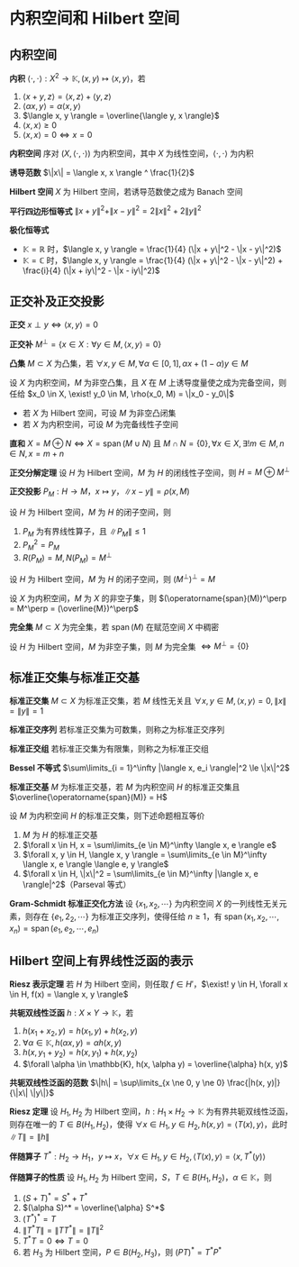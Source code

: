 # 内积空间和 Hilbert 空间

## 内积空间

**内积** $\langle \cdot, \cdot \rangle: X^2 \to \mathbb{K}, (x, y) \mapsto \langle x, y \rangle$，若

1. $\langle x + y, z \rangle = \langle x, z \rangle + \langle y, z \rangle$
2. $\langle \alpha x, y \rangle = \alpha \langle x, y \rangle$
3. $\langle x, y \rangle = \overline{\langle y, x \rangle}$
4. $\langle x, x \rangle \ge 0$
5. $\langle x, x \rangle = 0 \iff x = 0$

**内积空间** 序对 $(X, \langle \cdot, \cdot \rangle)$ 为内积空间，其中 $X$ 为线性空间，$\langle \cdot, \cdot \rangle$ 为内积

**诱导范数** $\|x\| = \langle x, x \rangle ^ \frac{1}{2}$

**Hilbert 空间** $X$ 为 Hilbert 空间，若诱导范数使之成为 Banach 空间

**平行四边形恒等式** $\|x + y\|^2 + \|x - y\|^2 = 2 \|x\|^2 + 2 \|y\|^2$

**极化恒等式**

- $\mathbb{K} = \mathbb{R}$ 时，$\langle x, y \rangle = \frac{1}{4} (\|x + y\|^2 - \|x - y\|^2)$
- $\mathbb{K} = \mathbb{C}$ 时，$\langle x, y \rangle = \frac{1}{4} (\|x + y\|^2 - \|x - y\|^2) + \frac{i}{4} (\|x + iy\|^2 - \|x - iy\|^2)$

## 正交补及正交投影

**正交** $x \perp y \iff \langle x, y \rangle = 0$

**正交补** $M^\perp = \{x \in X: \forall y \in M, \langle x, y \rangle = 0\}$

**凸集** $M \subset X$ 为凸集，若 $\forall x, y \in M, \forall \alpha \in [0, 1], \alpha x + (1 - \alpha) y \in M$

设 $X$ 为内积空间，$M$ 为非空凸集，且 $X$ 在 $M$ 上诱导度量使之成为完备空间，则任给 $x_0 \in X, \exist! y_0 \in M, \rho(x_0, M) = \|x_0 - y_0\|$

- 若 $X$ 为 Hilbert 空间，可设 $M$ 为非空凸闭集
- 若 $X$ 为内积空间，可设 $M$ 为完备线性子空间

**直和** $X = M \oplus N \iff X = \operatorname{span}(M \cup N)$ 且 $M \cap N = \{0\}, \forall x \in X, \exists! m \in M, n \in N, x = m + n$

**正交分解定理** 设 $H$ 为 Hilbert 空间，$M$ 为 $H$ 的闭线性子空间，则 $H = M \oplus M^\perp$

**正交投影** $P_M: H \to M$，$x \mapsto y$，$\|x - y\| = \rho(x, M)$

设 $H$ 为 Hilbert 空间，$M$ 为 $H$ 的闭子空间，则

1. $P_M$ 为有界线性算子，且 $\|P_M\| \le 1$
2. $P_M^2 = P_M$
3. $R(P_M) = M, N(P_M) = M^\perp$

设 $H$ 为 Hilbert 空间，$M$ 为 $H$ 的闭子空间，则 $(M^\perp)^\perp = M$

设 $X$ 为内积空间，$M$ 为 $X$ 的非空子集，则 $(\operatorname{span}(M))^\perp = M^\perp = (\overline{M})^\perp$

**完全集** $M \subset X$ 为完全集，若 $\operatorname{span}(M)$ 在赋范空间 $X$ 中稠密

设 $H$ 为 Hilbert 空间，$M$ 为非空子集，则 $M$ 为完全集 $\iff M^\perp = \{0\}$

## 标准正交集与标准正交基

**标准正交集** $M \subset X$ 为标准正交集，若 $M$ 线性无关且 $\forall x, y \in M, \langle x, y \rangle = 0, \|x\| = \|y\| = 1$

**标准正交序列** 若标准正交集为可数集，则称之为标准正交序列

**标准正交组** 若标准正交集为有限集，则称之为标准正交组

**Bessel 不等式** $\sum\limits_{i = 1}^\infty |\langle x, e_i \rangle|^2 \le \|x\|^2$

**标准正交基** $M$ 为标准正交基，若 $M$ 为内积空间 $H$ 的标准正交集且 $\overline{\operatorname{span}(M)} = H$

设 $M$ 为内积空间 $H$ 的标准正交集，则下述命题相互等价

1. $M$ 为 $H$ 的标准正交基
2. $\forall x \in H, x = \sum\limits_{e \in M}^\infty \langle x, e \rangle e$
3. $\forall x, y \in H, \langle x, y \rangle = \sum\limits_{e \in M}^\infty \langle x, e \rangle \langle e, y \rangle$
4. $\forall x \in H, \|x\|^2 = \sum\limits_{e \in M}^\infty |\langle x, e \rangle|^2$（Parseval 等式）

**Gram-Schmidt 标准正交化方法** 设 $\{x_1, x_2, \cdots\}$ 为内积空间 $X$ 的一列线性无关元素，则存在 $\{e_1, 2_2, \cdots\}$ 为标准正交序列，使得任给 $n \ge 1$，有 $\operatorname{span}(x_1, x_2, \cdots, x_n) = \operatorname{span}(e_1, e_2, \cdots, e_n)$

## Hilbert 空间上有界线性泛函的表示

**Riesz 表示定理** 若 $H$ 为 Hilbert 空间，则任取 $f \in H'$，$\exist! y \in H, \forall x \in H, f(x) = \langle x, y \rangle$

**共轭双线性泛函** $h: X \times Y \to \mathbb{K}$，若

1. $h(x_1 + x_2, y) = h(x_1, y) + h(x_2, y)$
2. $\forall \alpha \in \mathbb{K}, h(\alpha x, y) = \alpha h(x, y)$
3. $h(x, y_1 + y_2) = h(x, y_1) + h(x, y_2)$
4. $\forall \alpha \in \mathbb{K}, h(x, \alpha y) = \overline{\alpha} h(x, y)$

**共轭双线性泛函的范数** $\|h\| = \sup\limits_{x \ne 0, y \ne 0} \frac{|h(x, y)|}{\|x\| \|y\|}$

**Riesz 定理** 设 $H_1, H_2$ 为 Hilbert 空间，$h : H_1 \times H_2 \to \mathbb{K}$ 为有界共轭双线性泛函，则存在唯一的 $T \in B(H_1, H_2)$，使得 $\forall x \in H_1, y \in H_2, h(x, y) = \langle T(x), y \rangle$，此时 $\|T\| = \|h\|$

**伴随算子** $T^*: H_2 \to H_1$，$y \mapsto x$，$\forall x \in H_1, y \in H_2, \langle T(x), y \rangle = \langle x, T^*(y) \rangle$

**伴随算子的性质** 设 $H_1, H_2$ 为 Hilbert 空间，$S， T \in B(H_1, H_2)$，$\alpha \in \mathbb{K}$，则

1. $(S + T)^* = S^* + T^*$
2. $(\alpha S)^* = \overline{\alpha} S^*$
3. $(T^*)^* = T$
4. $\|T^* T\| = \|T T^*\| = \|T\|^2$
5. $T^* T = 0 \iff T = 0$
6. 若 $H_3$ 为 Hilbert 空间，$P \in B(H_2, H_3)$，则 $(PT)^* = T^* P^*$
